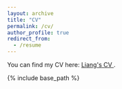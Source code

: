 ```yaml
---
layout: archive
title: "CV"
permalink: /cv/
author_profile: true
redirect_from:
  - /resume
---
```


<div class="wordwrap">You can find my CV here: <a href="{{https://www.dropbox.com/scl/fi/9kri9cu7mwrjgchl20s2i/LZ_CV.pdf?rlkey=xho7wom21tgplf75ps1vw4pbv&st=3vrdpohs&dl=0}}"> Liang's CV </a>.</div>

{% include base_path %}

